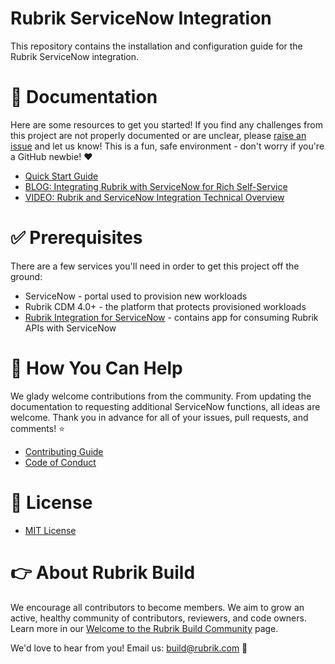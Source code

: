 # Rubrik ServiceNow Integration

This repository contains the installation and configuration guide for the Rubrik ServiceNow integration.

# :blue_book: Documentation 

Here are some resources to get you started! If you find any challenges from this project are not properly documented or are unclear, please [raise an issue](https://github.com/rubrikinc/rubrik-integration-for-servicenow/issues/new/choose) and let us know! This is a fun, safe environment - don't worry if you're a GitHub newbie! :heart:

* [Quick Start Guide](/docs/quick-start.md)
* [BLOG: Integrating Rubrik with ServiceNow for Rich Self-Service](https://www.rubrik.com/blog/integrating-rubrik-servicenow-rich-self-service/)
* [VIDEO: Rubrik and ServiceNow Integration Technical Overview](https://www.youtube.com/watch?v=9sbY2TIfoNE&t=3s)

# :white_check_mark: Prerequisites

There are a few services you'll need in order to get this project off the ground:

* ServiceNow - portal used to provision new workloads
* Rubrik CDM 4.0+ - the platform that protects provisioned workloads
* [Rubrik Integration for ServiceNow](https://store.servicenow.com/sn_appstore_store.do#!/store/application/c4ec40c6db8f9340bc90d001cf96196e/2.1.3?referer=sn_appstore_store.do%23!%2Fstore%2Fsearch%3Fq%3Drubrik) - contains app for consuming Rubrik APIs with ServiceNow

# :muscle: How You Can Help

We glady welcome contributions from the community. From updating the documentation to requesting additional ServiceNow functions, all ideas are welcome. Thank you in advance for all of your issues, pull requests, and comments! :star:

* [Contributing Guide](CONTRIBUTING.md)
* [Code of Conduct](CODE_OF_CONDUCT.md)

# :pushpin: License

* [MIT License](LICENSE)

# :point_right: About Rubrik Build

We encourage all contributors to become members. We aim to grow an active, healthy community of contributors, reviewers, and code owners. Learn more in our [Welcome to the Rubrik Build Community](https://github.com/rubrikinc/welcome-to-rubrik-build) page.

We'd love to hear from you! Email us: build@rubrik.com :love_letter: